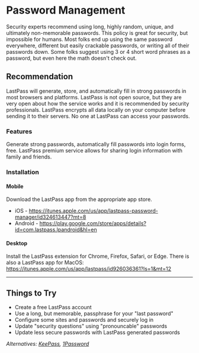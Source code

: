 # Password Management
Security experts recommend using long, highly random, unique, and ultimately non-memorable passwords. This policy is great for security, but impossible for humans. Most folks end up using the same password everywhere, different but easily crackable passwords, or writing all of their passwords down. Some folks suggest using 3 or 4 short word phrases as a password, but even here the math doesn't check out.

## Recommendation
LastPass will generate, store, and automatically fill in strong passwords in most browsers and platforms. LastPass is not open source, but they are very open about how the service works and it is recommended by security professionals. LastPass encrypts all data locally on your computer before sending it to their servers. No one at LastPass can access your passwords.

### Features
Generate strong passwords, automatically fill passwords into login forms, free. LastPass premium service allows for sharing login information with family and friends.

### Installation

#### Mobile
Download the LastPass app from the appropriate app store.
* iOS - https://itunes.apple.com/us/app/lastpass-password-manager/id324613447?mt=8
* Android - https://play.google.com/store/apps/details?id=com.lastpass.lpandroid&hl=en

#### Desktop
Install the LastPass extension for Chrome, Firefox, Safari, or Edge. There is also a LastPass app for MacOS: https://itunes.apple.com/us/app/lastpass/id926036361?ls=1&mt=12

-----

## Things to Try
* Create a free LastPass account
* Use a long, but memorable, passphrase for your "last password" 
* Configure some sites and passwords and securely log in
* Update "security questions" using "pronouncable" passwords
* Update less secure passwords with LastPass generated passwords

_Alternatives: [KeePass](http://keepass.info/), [1Password](https://1password.com/)_
